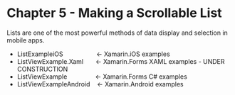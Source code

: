 # Chapter 5 - Making a Scrollable List<br/>
Lists are one of the most powerful methods of data display and selection in mobile apps.


<ul>
<li>ListExampleiOS&nbsp;&nbsp;&nbsp;&nbsp;&nbsp;&nbsp;&nbsp;&nbsp;&nbsp;&nbsp;&nbsp;&nbsp;&nbsp;&nbsp;&nbsp;&nbsp;&nbsp;&nbsp;&nbsp;<- Xamarin.iOS examples</li>
<li>ListViewExample.Xaml &nbsp;&nbsp;&nbsp;&nbsp;&nbsp;&nbsp;<- Xamarin.Forms XAML examples - UNDER CONSTRUCTION</li>
<li>ListViewExample &nbsp;&nbsp;&nbsp;&nbsp;&nbsp;&nbsp;&nbsp;&nbsp;&nbsp;&nbsp;&nbsp;&nbsp;&nbsp;&nbsp;&nbsp;<- Xamarin.Forms C# examples</li>
<li>ListViewExampleAndroid&nbsp;&nbsp;&nbsp;&nbsp;<- Xamarin.Android examples</li>  
</ul>
